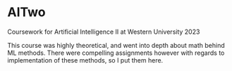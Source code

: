 # AITwo
Coursework for Artificial Intelligence II at Western University 2023

This course was highly theoretical, and went into depth about math behind ML methods. There were compelling assignments however with regards to implementation of these methods, so I put them here.

